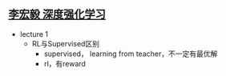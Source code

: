 ## [李宏毅 深度强化学习](https://www.bilibili.com/video/BV1XP4y1d7Bk/?spm_id_from=333.337.search-card.all.click&vd_source=711f09f2f09ff87d7fcd85bbd346b892)
- lecture 1
  - RL与Supervised区别
    - supervised， learning from teacher，不一定有最优解
    - rl，有reward
